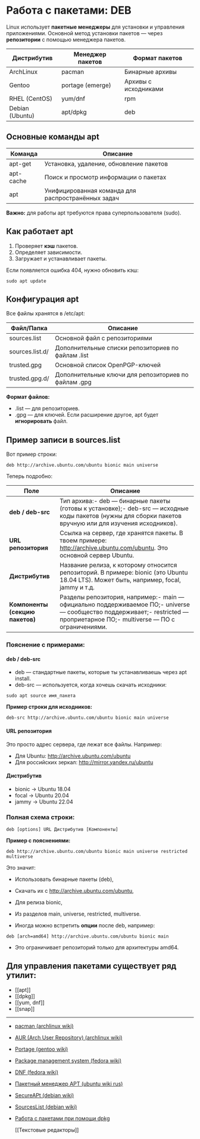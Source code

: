 # **Работа с пакетами: DEB**

Linux использует **пакетные менеджеры** для установки и управления приложениями. Основной метод установки пакетов — через **репозитории** с помощью менеджера пакетов.

|**Дистрибутив**|**Менеджер пакетов**|**Формат пакетов**|
|---|---|---|
|ArchLinux|pacman|Бинарные архивы|
|Gentoo|portage (emerge)|Архивы с исходниками|
|RHEL (CentOS)|yum/dnf|rpm|
|Debian (Ubuntu)|apt/dpkg|deb|

## **Основные команды apt**

|**Команда**|**Описание**|
|---|---|
|apt-get|Установка, удаление, обновление пакетов|
|apt-cache|Поиск и просмотр информации о пакетах|
|apt|Унифицированная команда для распространённых задач|

**Важно:** для работы apt требуются права суперпользователя (sudo).

## **Как работает apt**

1. Проверяет **кэш** пакетов.
2. Определяет зависимости.
3. Загружает и устанавливает пакеты.

Если появляется ошибка 404, нужно обновить кэш:
```
sudo apt update
```

## **Конфигурация apt**
Все файлы хранятся в /etc/apt:

|**Файл/Папка**|**Описание**|
|---|---|
|sources.list|Основной файл с репозиториями|
|sources.list.d/|Дополнительные списки репозиториев по файлам .list|
|trusted.gpg|Основной список OpenPGP-ключей|
|trusted.gpg.d/|Дополнительные ключи для репозиториев по файлам .gpg|
**Формат файлов:**
- .list — для репозиториев.
- .gpg — для ключей.
Если расширение другое, apt будет **игнорировать** файл.

## **Пример записи в sources.list**

Вот пример строки:
```
deb http://archive.ubuntu.com/ubuntu bionic main universe
```

Теперь подробно:

|**Поле**|**Описание**|
|---|---|
|**deb / deb-src**|Тип архива:- deb — бинарные пакеты (готовы к установке);- deb-src — исходные коды пакетов (нужны для сборки пакетов вручную или для изучения исходников).|
|**URL репозитория**|Ссылка на сервер, где хранятся пакеты. В твоем примере: http://archive.ubuntu.com/ubuntu. Это основной сервер Ubuntu.|
|**Дистрибутив**|Название релиза, к которому относится репозиторий. В примере: bionic (это Ubuntu 18.04 LTS). Может быть, например, focal, jammy и т.д.|
|**Компоненты (секцию пакетов)**|Разделы репозитория, например:- main — официально поддерживаемое ПО;- universe — сообщество поддерживает;- restricted — проприетарное ПО;- multiverse — ПО с ограничениями.|

### **Пояснение с примерами:**

#### **deb / deb-src**
- deb — стандартные пакеты, которые ты устанавливаешь через apt install.
- deb-src — используется, когда хочешь скачать исходники:
```
sudo apt source имя_пакета
```

**Пример строки для исходников:**
```
deb-src http://archive.ubuntu.com/ubuntu bionic main universe
```

#### **URL репозитория**

Это просто адрес сервера, где лежат все файлы. Например:
- Для Ubuntu: http://archive.ubuntu.com/ubuntu
- Для российских зеркал: http://mirror.yandex.ru/ubuntu

#### **Дистрибутив**
- bionic → Ubuntu 18.04
- focal → Ubuntu 20.04
- jammy → Ubuntu 22.04

### **Полная схема строки:**
```
deb [options] URL Дистрибутив [Компоненты]
```

**Пример с пояснениями:**
```
deb http://archive.ubuntu.com/ubuntu bionic main universe restricted multiverse
```

Это значит:
- Использовать бинарные пакеты (deb),
- Скачать их с http://archive.ubuntu.com/ubuntu,
- Для релиза bionic,
- Из разделов main, universe, restricted, multiverse.
    
- Иногда можно встретить **опции** после deb, например:
```
deb [arch=amd64] http://archive.ubuntu.com/ubuntu bionic main
```
- Это ограничивает репозиторий только для архитектуры amd64.


## **Для управления пакетами  существует ряд утилит:**

- [[apt]]
- [[dpkg]]
- [[yum, dnf]]
- [[snap]]
  
----

- [pacman (archlinux wiki)](https://wiki.archlinux.org/index.php/Pacman)
- [AUR (Arch User Repository) (archlinux wiki)](https://wiki.archlinux.org/index.php/Arch_User_Repository)
- [Portage (gentoo wiki)](https://wiki.gentoo.org/wiki/Portage)
- [Package management system (fedora wiki)](https://fedoraproject.org/wiki/Package_management_system)
- [DNF (fedora wiki)](https://fedoraproject.org/wiki/DNF?rd=Dnf)
- [Пакетный менеджер APT (ubuntu wiki rus)](https://help.ubuntu.ru/wiki/apt)
- [SecureAPt (debian wiki)](https://wiki.debian.org/SecureApt)
- [SourcesList (debian wiki)](https://wiki.debian.org/SourcesList)
- [Работа с пакетами при помощи dpkg](https://debian-handbook.info/browse/ru-RU/stable/sect.manipulating-packages-with-dpkg.html)
  
  [[Текстовые редакторы]]
